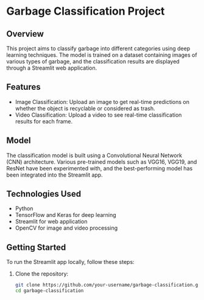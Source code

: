 # Garbage Classification Project

## Overview
This project aims to classify garbage into different categories using deep learning techniques. The model is trained on a dataset containing images of various types of garbage, and the classification results are displayed through a Streamlit web application.

## Features
- Image Classification: Upload an image to get real-time predictions on whether the object is recyclable or considered as trash.
- Video Classification: Upload a video to see real-time classification results for each frame.

## Model
The classification model is built using a Convolutional Neural Network (CNN) architecture. Various pre-trained models such as VGG16, VGG19, and ResNet have been experimented with, and the best-performing model has been integrated into the Streamlit app.

## Technologies Used
- Python
- TensorFlow and Keras for deep learning
- Streamlit for web application
- OpenCV for image and video processing

## Getting Started
To run the Streamlit app locally, follow these steps:

1. Clone the repository:
   ```bash
   git clone https://github.com/your-username/garbage-classification.git
   cd garbage-classification

